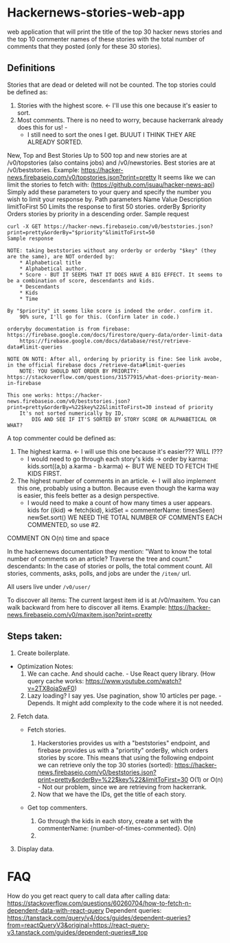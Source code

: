 # Hackernews-stories-web-app
 web application that will print the title of the top 30 hacker news stories and the top 10 commenter names of these stories with the total number of comments that they posted (only for these 30 stories).

## Definitions
Stories that are dead or deleted will not be counted.
The top stories could be defined as:
1. Stories with the highest score. <- I'll use this one because it's easier to sort.
2. Most comments.
There is no need to worry, because hackerrank already does this for us! - 
    - I still need to sort the ones I get. BUUUT I THINK THEY ARE ALREADY SORTED.

New, Top and Best Stories
Up to 500 top and new stories are at /v0/topstories (also contains jobs) and /v0/newstories. Best stories are at /v0/beststories.
Example: https://hacker-news.firebaseio.com/v0/topstories.json?print=pretty
It seems like we can limit the stories to fetch with: (https://github.com/jsuau/hacker-news-api)
    Simply add these parameters to your query and specify the number you wish to limit your response by.
    Path parameters
    Name	Value	Description
    limitToFirst	50	Limits the response to first 50 stories.
    orderBy	$priority	Orders stories by priority in a descending order.
    Sample request

    curl -X GET https://hacker-news.firebaseio.com/v0/beststories.json?print=pretty&orderBy="$priority"&limitToFirst=50
    Sample response

    NOTE: taking beststories without any orderby or orderby "$key" (they are the same), are NOT orderded by:
        * Alphabetical title
        * Alphabetical author.
        * Score - BUT IT SEEMS THAT IT DOES HAVE A BIG EFFECT. It seems to be a combination of score, descendants and kids. 
        * Descendants
        * Kids
        * Time

    By "$priority" it seems like score is indeed the order. confirm it.
        90% sure, I'll go for this. (Confirm later in code.)
    
    orderyby documentation is from firebase: https://firebase.google.com/docs/firestore/query-data/order-limit-data
        https://firebase.google.com/docs/database/rest/retrieve-data#limit-queries

    NOTE ON NOTE: After all, ordering by priority is fine: See link avobe, in the official firebase docs /retrieve-data#limit-queries
        NOTE: YOU SHOULD NOT ORDER BY PRIORITY: https://stackoverflow.com/questions/31577915/what-does-priority-mean-in-firebase

    This one works: https://hacker-news.firebaseio.com/v0/beststories.json?print=pretty&orderBy=%22$key%22&limitToFirst=30 instead of priority
        It's not sorted numerically by ID,
            DIG AND SEE IF IT'S SORTED BY STORY SCORE OR ALPHABETICAL OR WHAT? 


A top commenter could be defined as:
1. The highest karma. <- I will use this one because it's easier??? WILL I???
    * I would need to go through each story's kids -> order by karma: kids.sort((a,b) a.karma - b.karma) <- BUT WE NEED TO FETCH THE KIDS FIRST.
2. The highest number of comments in an article. <- I will also implement this one, probably using a button. Because even though the karma way is easier, this feels better as a design perspective.
    * I would need to make a count of how many times a user appears. kids for ((kid) => fetch(kid), kidSet = commenterName: timesSeen)  newSet.sort()
    WE NEED THE TOTAL NUMBER OF COMMENTS EACH COMMENTED, so use #2.


COMMENT ON O(n) time and space
    



In the hackernews documentation they mention: "Want to know the total number of comments on an article? Traverse the tree and count."
descendants:	In the case of stories or polls, the total comment count.
All stories, comments, asks, polls, and jobs are under the `/item/` url.

All users live under `/v0/user/`


To discover all items:
The current largest item id is at /v0/maxitem. You can walk backward from here to discover all items.
Example: https://hacker-news.firebaseio.com/v0/maxitem.json?print=pretty
## Steps taken:
1. Create boilerplate.

* Optimization Notes:
    1. We can cache. And should cache. - Use React query library. (How query cache works: https://www.youtube.com/watch?v=2TX8ojaSwF0)
    2. Lazy loading? I say yes. Use pagination, show 10 articles per page. - Depends. It might add complexity to the code where it is not needed.
2. Fetch data.
    * Fetch stories.
        1. Hackerstories provides us with a "beststories" endpoint, and firebase provides us with a "priortity" orderBy, which orders stories by score.
        This means that using the following endpoint we can retrieve only the top 30 stories (sorted): https://hacker-news.firebaseio.com/v0/beststories.json?print=pretty&orderBy=%22$key%22&limitToFirst=30
            O(1) or O(n) - Not our problem, since we are retrieving from hackerrank.
        2. Now that we have the IDs, get the title of each story.


    * Get top commenters.
        1. Go through the kids in each story, create a set with the commenterName: {number-of-times-commented}. O(n)
        2. 

    

3. Display data.


# FAQ
How do you get react query to call data after calling data:
https://stackoverflow.com/questions/60260704/how-to-fetch-n-dependent-data-with-react-query
Dependent queries:
    https://tanstack.com/query/v4/docs/guides/dependent-queries?from=reactQueryV3&original=https://react-query-v3.tanstack.com/guides/dependent-queries#_top